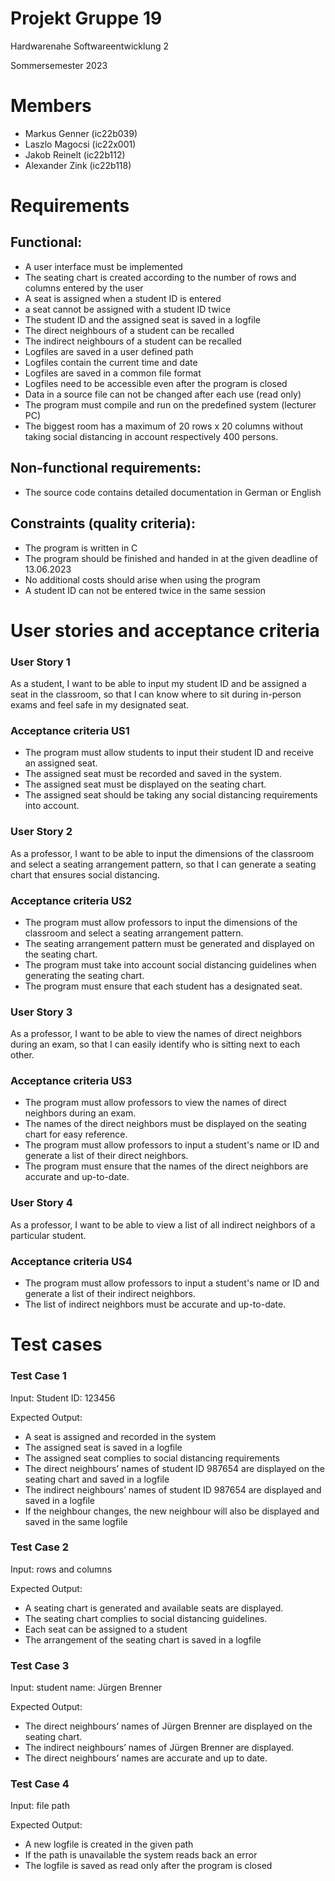 # Projekt Gruppe 19
Hardwarenahe Softwareentwicklung 2

Sommersemester 2023
# Members
- Markus Genner (ic22b039)
- Laszlo Magocsi (ic22x001)
- Jakob Reinelt (ic22b112)
- Alexander Zink (ic22b118)


# Requirements

## Functional:

- A user interface must be implemented
- The seating chart is created according to the number of rows and columns entered by the user
- A seat is assigned when a student ID is entered
- a seat cannot be assigned with a student ID twice
- The student ID and the assigned seat is saved in a logfile
- The direct neighbours of a student can be recalled
- The indirect neighbours of a student can be recalled
- Logfiles are saved in a user defined path
- Logfiles contain the current time and date
- Logfiles are saved in a common file format
- Logfiles need to be accessible even after the program is closed
- Data in a source file can not be changed after each use (read only)
- The program must compile and run on the predefined system (lecturer PC)
- The biggest room has a maximum of 20 rows x 20 columns without taking social distancing in account respectively 400 persons.

## Non-functional requirements:


- The source code contains detailed documentation in German or English



## Constraints (quality criteria):

- The program is written in C
- The program should be finished and handed in at the given deadline of 13.06.2023
- No additional costs should arise when using the program 
- A student ID can not be entered twice in the same session


# User stories and acceptance criteria

### **User Story 1**

As a student, I want to be able to input my student ID and be assigned a seat in the classroom, so that I can know where to sit during 
in-person exams and feel safe in my designated seat.

### Acceptance criteria US1

-	The program must allow students to input their student ID and receive an assigned seat.
-	The assigned seat must be recorded and saved in the system.
-	The assigned seat must be displayed on the seating chart.
-	The assigned seat should be taking any social distancing requirements into account.


### **User Story 2**

As a professor, I want to be able to input the dimensions of the classroom and select a seating arrangement pattern, so that I can generate
a seating chart that ensures social distancing.

### Acceptance criteria US2

-	The program must allow professors to input the dimensions of the classroom and select a seating arrangement pattern.
-	The seating arrangement pattern must be generated and displayed on the seating chart.
-	The program must take into account social distancing guidelines when generating the seating chart.
-	The program must ensure that each student has a designated seat.


### User Story 3

As a professor, I want to be able to view the names of direct neighbors during an exam, so that I can easily identify who is sitting next to 
each other.

### Acceptance criteria US3

-	The program must allow professors to view the names of direct neighbors during an exam.
-	The names of the direct neighbors must be displayed on the seating chart for easy reference.
-	The program must allow professors to input a student's name or ID and generate a list of their direct neighbors.
-	The program must ensure that the names of the direct neighbors are accurate and up-to-date.


### **User Story 4**

As a professor, I want to be able to view a list of all indirect neighbors of a particular student.

  ### Acceptance criteria US4

-	The program must allow professors to input a student's name or ID and generate a list of their indirect neighbors.
-	The list of indirect neighbors must be accurate and up-to-date.

# Test cases

### Test Case 1

Input: Student ID: 123456

Expected Output:

-	A seat is assigned and recorded in the system
-	The assigned seat is saved in a logfile
-	The assigned seat complies to social distancing requirements
-	The direct neighbours’ names of student ID 987654 are displayed on the seating chart and saved in a logfile
-	The indirect neighbours’ names of student ID 987654 are displayed and saved in a logfile
-	If the neighbour changes, the new neighbour will also be displayed and saved in the same logfile

### Test Case 2

Input: rows and columns

Expected Output:

-	A seating chart is generated and available seats are displayed.
-	The seating chart complies to social distancing guidelines.
-	Each seat can be assigned to a student
-	The arrangement of the seating chart is saved in a logfile


### Test Case 3

Input: student name: Jürgen Brenner

Expected Output:

-	The direct neighbours’ names of Jürgen Brenner are displayed on the seating chart.
-	The indirect neighbours’ names of Jürgen Brenner are displayed.
-	The direct neighbours’ names are accurate and up to date.


### Test Case 4

Input: file path

Expected Output:

-	A new logfile is created in the given path
-	If the path is unavailable the system reads back an error
-	The logfile is saved as read only after the program is closed 
